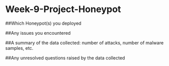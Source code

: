 # Week-9-Project-Honeypot

##Which Honeypot(s) you deployed

##Any issues you encountered

##A summary of the data collected: number of attacks, number of malware samples, etc.

##Any unresolved questions raised by the data collected
